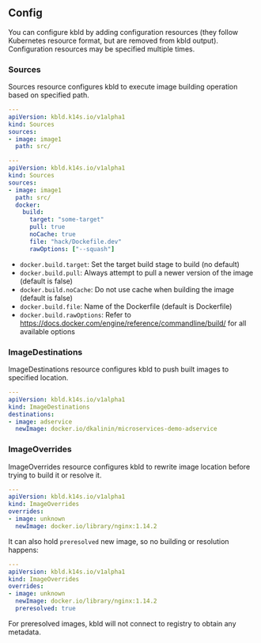 ## Config

You can configure kbld by adding configuration resources (they follow Kubernetes resource format, but are removed from kbld output). Configuration resources may be specified multiple times.

### Sources

Sources resource configures kbld to execute image building operation based on specified path.

```yaml
---
apiVersion: kbld.k14s.io/v1alpha1
kind: Sources
sources:
- image: image1
  path: src/
```

```yaml
---
apiVersion: kbld.k14s.io/v1alpha1
kind: Sources
sources:
- image: image1
  path: src/
  docker:
    build:
      target: "some-target"
      pull: true
      noCache: true
      file: "hack/Dockefile.dev"
      rawOptions: ["--squash"]
```

- `docker.build.target`: Set the target build stage to build (no default)
- `docker.build.pull`: Always attempt to pull a newer version of the image (default is false)
- `docker.build.noCache`: Do not use cache when building the image (default is false)
- `docker.build.file`: Name of the Dockerfile (default is Dockerfile)
- `docker.build.rawOptions`: Refer to https://docs.docker.com/engine/reference/commandline/build/ for all available options

### ImageDestinations

ImageDestinations resource configures kbld to push built images to specified location.

```yaml
---
apiVersion: kbld.k14s.io/v1alpha1
kind: ImageDestinations
destinations:
- image: adservice
  newImage: docker.io/dkalinin/microservices-demo-adservice
```

### ImageOverrides

ImageOverrides resource configures kbld to rewrite image location before trying to build it or resolve it.

```yaml
---
apiVersion: kbld.k14s.io/v1alpha1
kind: ImageOverrides
overrides:
- image: unknown
  newImage: docker.io/library/nginx:1.14.2
```

It can also hold `preresolved` new image, so no building or resolution happens:

```yaml
---
apiVersion: kbld.k14s.io/v1alpha1
kind: ImageOverrides
overrides:
- image: unknown
  newImage: docker.io/library/nginx:1.14.2
  preresolved: true
```

For preresolved images, kbld will not connect to registry to obtain any metadata.
